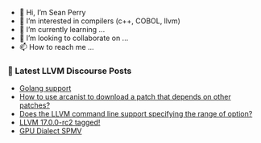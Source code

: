 - 👋 Hi, I’m Sean Perry
- 👀 I’m interested in compilers (c++, COBOL, llvm)
- 🌱 I’m currently learning ...
- 💞️ I’m looking to collaborate on ...
- 📫 How to reach me ...

<!---
s66perry/s66perry is a ✨ special ✨ repository because its `README.md` (this file) appears on your GitHub profile.
You can click the Preview link to take a look at your changes.
--->
### 📕 Latest LLVM Discourse Posts

<!-- DISCOURSE-LLVM:START -->
- [Golang support](https://discourse.llvm.org/t/golang-support/72384#post_7)
- [How to use arcanist to download a patch that depends on other patches?](https://discourse.llvm.org/t/how-to-use-arcanist-to-download-a-patch-that-depends-on-other-patches/69178#post_4)
- [Does the LLVM command line support specifying the range of option?](https://discourse.llvm.org/t/does-the-llvm-command-line-support-specifying-the-range-of-option/72659#post_1)
- [LLVM 17.0.0-rc2 tagged!](https://discourse.llvm.org/t/llvm-17-0-0-rc2-tagged/72643#post_5)
- [GPU Dialect SPMV](https://discourse.llvm.org/t/gpu-dialect-spmv/72644#post_3)
<!-- DISCOURSE-LLVM:END -->
